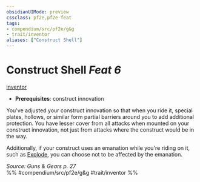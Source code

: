 ```yaml
---
obsidianUIMode: preview
cssclass: pf2e,pf2e-feat
tags:
- compendium/src/pf2e/g&g
- trait/inventor
aliases: ["Construct Shell"]
---
```

# Construct Shell  *Feat 6*  
[inventor](../../rules/traits/inventor-g-g.md)  

- **Prerequisites**: construct innovation

You've adjusted your construct innovation so that when you ride it, special plates, hollows, or similar form partial barriers around you to add additional protection. You have lesser cover from all attacks when mounted on your construct innovation, not just from attacks where the construct would be in the way.

Additionally, if your construct uses an emanation while you're riding on it, such as [Explode](../../rules/actions/explode-g-g.md), you can choose not to be affected by the emanation.

*Source: Guns & Gears p. 27*  
%% #compendium/src/pf2e/g&g #trait/inventor %%